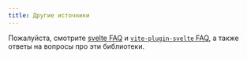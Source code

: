 ```yaml
---
title: Другие источники
---
```


Пожалуйста, смотрите [svelte FAQ](https://svelte.dev/faq) и [`vite-plugin-svelte` FAQ](https://github.com/sveltejs/vite-plugin-svelte/blob/main/DOCS/FAQ.MD), а также ответы на вопросы про эти библиотеки.

